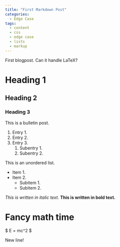 ```yaml
---
title: "First Markdown Post"
categories:
  - Edge Case
tags:
  - content
  - css
  - edge case
  - lists
  - markup
---
```


First blogpost. Can it handle LaTeX?

<h1>Heading 1</h1>
<h2>Heading 2</h2>
<h3>Heading 3</h3>

This is a bulletin post.
1. Entry 1.
2. Entry 2.
3. Entry 3.
    1. Subentry 1.
    2. Subentry 2.

This is an unordered list.
* Item 1.
* Item 2.
    * Subitem 1.
    * Subitem 2.

*This is written in italic text.*
**This is written in bold text.**

# Fancy math time

$ E = mc^2 $

New line! 